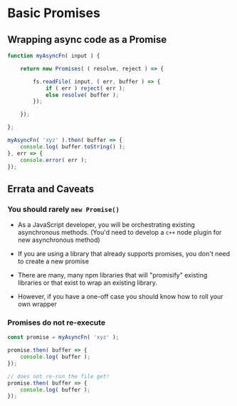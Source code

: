 # Basic Promises

## Wrapping async code as a Promise

```js
function myAsyncFn( input ) {

	return new Promises( ( resolve, reject ) => {

		fs.readFile( input, ( err, buffer ) => {
			if ( err ) reject( err );
			else resolve( buffer );
		});

	});

};

myAsyncFn( 'xyz' ).then( buffer => {
	console.log( buffer.toString() );
}, err => {
	console.error( err );
});
```

## Errata and Caveats

### You should rarely `new Promise()`

* As a JavaScript developer, you will be orchestrating
existing asynchronous methods. (You'd need to develop a 
`c++` node plugin for new asynchronous method)

* If you are using a library that already supports promises, 
you don't need to create a new promise

* There are many, many npm libraries that will "promisify"
existing libraries or that exist to wrap an existing library.

* However, if you have a one-off case you should know how to 
roll your own wrapper

### Promises do not re-execute

```js
const promise = myAsyncFn( 'xyz' );

promise.then( buffer => {
	console.log( buffer );
});

// does not re-run the file get!
promise.then( buffer => {
	console.log( buffer );
});
```